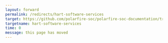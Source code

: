 ```yaml
---
layout: forward
permalink: /redirects/hart-software-services
target: https://github.com/polarfire-soc/polarfire-soc-documentation/tree/master/hart-software-services
targetname: hart-software-services
time: 0
message: this page has moved
---
```

